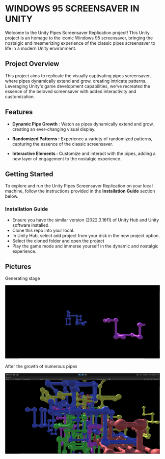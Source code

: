 # WINDOWS 95 SCREENSAVER IN UNITY
Welcome to the Unity Pipes Screensaver Replication project! This Unity project is an homage to the iconic Windows 95 screensaver, bringing the nostalgic and mesmerizing experience of the classic pipes screensaver to life in a modern Unity environment.

## Project Overview
This project aims to replicate the visually captivating pipes screensaver, where pipes dynamically extend and grow, creating intricate patterns. Leveraging Unity's game development capabilities, we've recreated the essence of the beloved screensaver with added interactivity and customization.

## Features
- __Dynamic Pipe Growth :__   Watch as pipes dynamically extend and grow, creating an ever-changing visual display.

- __Randomized Patterns :__
 Experience a variety of randomized patterns, capturing the essence of the classic screensaver.

 - __Interactive Elements :__
 Customize and interact with the pipes, adding a new layer of engagement to the nostalgic experience.

 ## Getting Started
 To explore and run the Unity Pipes Screensaver Replication on your local machine, follow the instructions provided in the __Installation Guide__ section below.
 ### Installation Guide
  - Ensure you have the similar version (2022.3.16f1) of Unity Hub and Unity software installed.
  - Clone this repo into your local.
  - In Unity Hub, select add project from your disk in the new project option.
  - Select the cloned folder and open the project
  - Play the game mode and immerse yourself in the dynamic and nostalgic experience. 

  ## Pictures

Generating stage

![](/Pipesrandom1.png)

After the growth of numerous pipes

![](/Pipesrandom.png)



 